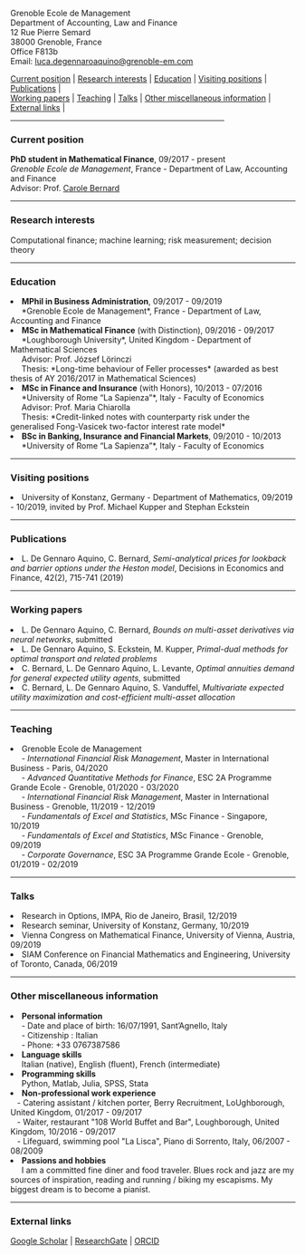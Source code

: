 
Grenoble Ecole de Management <br>
Department of Accounting, Law and Finance <br>
12 Rue Pierre Semard <br>
38000 Grenoble, France <br>
Office F813b <br>
Email: luca.degennaroaquino@grenoble-em.com <br>
 
  <div>
  <a href="#current-position">Current position</a> | <a href="#research-interests">Research interests</a> | <a href="#education">Education</a> | <a href="#visiting-positions">Visiting positions</a> | <a href="#publications">Publications</a> | 
  </div>
  <div>
   <a href="#working-papers">Working papers</a> | <a href="#teaching">Teaching</a> | <a href="#talks">Talks</a> | <a href="#other-miscellaneous-information">Other miscellaneous information</a> |  <a href="#external-links">External links</a> |
  </div>

<hr width="75%">

<!--- <a href="https://raw.githubusercontent.com/luca-dga/-/master/CV_LucaDGA.pdf" target="_blank">Download CV</a>  --->

<!--- <hr width="25%"> --->
 
 
### **Current position**
   <b>PhD student in Mathematical Finance</b>, 09/2017 - present  <br>
   *Grenoble Ecole de Management*, France - Department of Law, Accounting and Finance <br>
   Advisor: Prof. <a href="http://www.carole.bernard.free.fr/" target="_blank">Carole Bernard</a>
    
<hr>
    
### **Research interests**
Computational finance; machine learning; risk measurement; decision theory


<hr>

### **Education**

<li><b>MPhil in Business Administration</b>, 09/2017 - 09/2019 </li> 
&nbsp;&nbsp;&nbsp;&nbsp; *Grenoble Ecole de Management*, France - Department of Law, Accounting and Finance 	  

<li><b>MSc in Mathematical Finance</b> (with Distinction), 09/2016 - 09/2017 </li>
&nbsp;&nbsp;&nbsp;&nbsp; *Loughborough University*, United Kingdom - Department of Mathematical Sciences <br>
&nbsp;&nbsp;&nbsp;&nbsp; Advisor: Prof. József Lörinczi <br>
&nbsp;&nbsp;&nbsp;&nbsp; Thesis: *Long-time behaviour of Feller processes* (awarded as best thesis of AY 2016/2017 in Mathematical Sciences)

<li><b>MSc in Finance and Insurance</b> (with Honors), 10/2013 - 07/2016 </li>
&nbsp;&nbsp;&nbsp;&nbsp; *University of Rome “La Sapienza”*, Italy - Faculty of Economics <br>
&nbsp;&nbsp;&nbsp;&nbsp; Advisor: Prof. Maria Chiarolla <br>
&nbsp;&nbsp;&nbsp;&nbsp; Thesis: *Credit-linked notes with counterparty risk under the generalised Fong-Vasicek two-factor interest rate model*
    
<li><b>BSc in Banking, Insurance and Financial Markets</b>, 09/2010 - 10/2013 </li> 
&nbsp;&nbsp;&nbsp;&nbsp; *University of Rome “La Sapienza”*, Italy - Faculty of Economics
   
<hr>

### **Visiting positions**

<li>University of Konstanz, Germany - Department of Mathematics, 09/2019 - 10/2019, invited by Prof. Michael Kupper and Stephan Eckstein </li>

<hr>

### **Publications**

<li>L. De Gennaro Aquino, C. Bernard, <i>Semi-analytical prices for lookback and barrier options under the Heston model</i>, Decisions in Economics and Finance, 42(2), 715-741 (2019)</li>

<hr>

### **Working papers**

<li>L. De Gennaro Aquino, C. Bernard, <i>Bounds on multi-asset derivatives via neural networks</i>, submitted</li>

<li>L. De Gennaro Aquino, S. Eckstein, M. Kupper, <i>Primal-dual methods for optimal transport and related problems</i></li>

<li>C. Bernard, L. De Gennaro Aquino, L. Levante, <i>Optimal annuities demand for general expected utility agents</i>, submitted</li>

<li>C. Bernard, L. De Gennaro Aquino, S. Vanduffel, <i>Multivariate expected utility maximization and cost-efficient multi-asset allocation</i></li>

<hr>

### **Teaching**

<li>Grenoble Ecole de Management</li>
&nbsp;&nbsp;&nbsp;&nbsp; - <i>International Financial Risk Management</i>, Master in International Business - Paris, 04/2020 <br>
&nbsp;&nbsp;&nbsp;&nbsp; - <i>Advanced Quantitative Methods for Finance</i>, ESC 2A Programme Grande Ecole - Grenoble, 01/2020 - 03/2020<br>
&nbsp;&nbsp;&nbsp;&nbsp; - <i>International Financial Risk Management</i>, Master in International Business - Grenoble, 11/2019 - 12/2019<br>
&nbsp;&nbsp;&nbsp;&nbsp; - <i>Fundamentals of Excel and Statistics</i>, MSc Finance - Singapore, 10/2019<br>
&nbsp;&nbsp;&nbsp;&nbsp; - <i>Fundamentals of Excel and Statistics</i>, MSc Finance - Grenoble, 09/2019<br>
&nbsp;&nbsp;&nbsp;&nbsp; - <i>Corporate Governance</i>, ESC 3A Programme Grande Ecole - Grenoble, 01/2019 - 02/2019<br>

<hr>

### **Talks**

<li>Research in Options, IMPA, Rio de Janeiro, Brasil, 12/2019</li>
<li>Research seminar, University of Konstanz, Germany, 10/2019</li>
<li>Vienna Congress on Mathematical Finance, University of Vienna, Austria, 09/2019</li>
<li>SIAM Conference on Financial Mathematics and Engineering, University of Toronto, Canada, 06/2019</li>

<hr>

### **Other miscellaneous information**

<li><b>Personal information</b></li>
&nbsp;&nbsp;&nbsp;&nbsp; - Date and place of birth: 16/07/1991, Sant’Agnello, Italy <br>
&nbsp;&nbsp;&nbsp;&nbsp; - Citizenship : Italian <br>
&nbsp;&nbsp;&nbsp;&nbsp; - Phone: +33 0767387586

<li><b>Language skills</b></li>
&nbsp;&nbsp;&nbsp;&nbsp; Italian (native), English (fluent), French (intermediate)
    
<li><b>Programming skills</b></li>
&nbsp;&nbsp;&nbsp;&nbsp; Python, Matlab, Julia, SPSS, Stata
    
<li><b>Non-professional work experience</b></li>
&nbsp;&nbsp; - Catering assistant / kitchen porter, Berry Recruitment, LoUghborough, United Kingdom, 01/2017 - 09/2017<br>
&nbsp;&nbsp; - Waiter, restaurant "108 World Buffet and Bar", Loughborough, United Kingdom, 10/2016 - 09/2017<br>
&nbsp;&nbsp; - Lifeguard, swimming pool "La Lisca", Piano di Sorrento, Italy, 06/2007 - 08/2009<br>

<li><b>Passions and hobbies</b></li>
&nbsp;&nbsp;&nbsp;&nbsp; I am a committed fine diner and food traveler. Blues rock and jazz are my sources of inspiration, reading and running / biking my escapisms. My biggest dream is to become a pianist. 
<hr>

### **External links**

<a href="https://scholar.google.it/citations?user=Jk0lgM4AAAAJ&hl=it&oi=ao" target="_blank">Google Scholar</a> | 
<a href="https://www.researchgate.net/profile/Luca_De_Gennaro_Aquino" target="_blank">ResearchGate</a> |
<a href="https://orcid.org/0000-0001-5377-5385" target="_blank">ORCID</a> 
